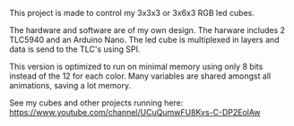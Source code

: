 This project is made to control my 3x3x3 or 3x6x3 RGB led cubes.

The hardware and software are of my own design. The harware includes 2 TLC5940 and an Arduino Nano.
The led cube is multiplexed in layers and data is send to the TLC's using SPI.

This version is optimized to run on minimal memory using only 8 bits instead of the 12 for each color.
Many variables are shared amongst all animations, saving a lot memory.

See my cubes and other projects running here: https://www.youtube.com/channel/UCuQumwFU8Kvs-C-DP2EolAw

